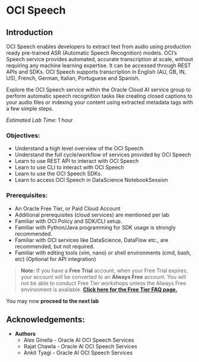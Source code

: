 # OCI Speech

## Introduction

OCI Speech enables developers to extract text from audio using production ready pre-trained ASR (Automatic Speech Recognition) models. OCI’s Speech service provides automated, accurate transcription at scale, without requiring any machine learning expertise. It can be accessed through REST APIs and SDKs. OCI Speech supports transcription in English (AU, GB, IN, US), French, German, Italian, Portuguese and Spanish.

<!-- [AI Language Demonstration Video](youtube:LamMjG3mD-s) -->

Explore the OCI Speech service within the Oracle Cloud AI service group to perform automatic speech recognition tasks like creating closed captions to your audio files or indexing your content using extracted metadata tags with a few simple steps.

*Estimated Lab Time*: 1 hour

### Objectives:

* Understand a high level overview of the OCI Speech
* Understand the full cycle/workflow of services provided by OCI Speech
* Learn to use REST API to interact with OCI Speech
* Learn to use CLI to interact with OCI Speech
* Learn to use the OCI Speech SDKs.
* Learn to access OCI Speech in DataScience NotebookSession
<!-- * Learn to access OCI Language Service in Data Flow. -->

### Prerequisites:
* An Oracle Free Tier, or Paid Cloud Account
* Additional prerequisites (cloud services) are mentioned per lab
* Familiar with OCI Policy and SDK/CLI setup.
* Familiar with Python/Java programming for SDK usage is strongly recommended.
* Familiar with OCI services like DataScience, DataFlow etc., are recommended, but not required.
* Familiar with editing tools (vim, nano) or shell environments (cmd, bash, etc) (Optional for API integration)

>**Note:** If you have a **Free Trial** account, when your Free Trial expires, your account will be converted to an **Always Free** account. You will not be able to conduct Free Tier workshops unless the Always Free environment is available. 
**[Click here for the Free Tier FAQ page.](https://www.oracle.com/cloud/free/faq.html)**

<!-- ## AI Language Service Concepts -->
<!-- * Pretrained -->

<!-- ## AI Language Process -->

<!-- 1. Pretrained -->


You may now **proceed to the next lab**

## Acknowledgements:
* **Authors**
    * Alex Ginella - Oracle AI OCI Speech Services
    * Rajat Chawla  - Oracle AI OCI Speech Services
    * Ankit Tyagi -  Oracle AI OCI Speech Services
